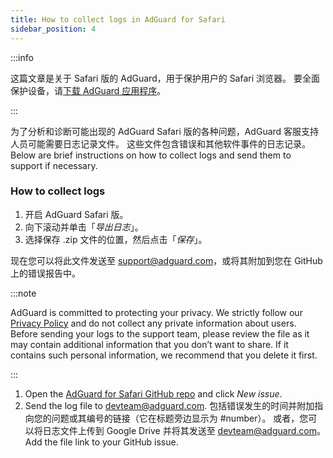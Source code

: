 ```yaml
---
title: How to collect logs in AdGuard for Safari
sidebar_position: 4
---
```


:::info

这篇文章是关于 Safari 版的 AdGuard，用于保护用户的 Safari 浏览器。 要全面保护设备，请[下载 AdGuard 应用程序](https://agrd.io/download-kb-adblock)。

:::

为了分析和诊断可能出现的 AdGuard Safari 版的各种问题，AdGuard 客服支持人员可能需要日志记录文件。 这些文件包含错误和其他软件事件的日志记录。 Below are brief instructions on how to collect logs and send them to support if necessary.

### How to collect logs

1. 开启 AdGuard Safari 版。
2. 向下滚动并单击「_导出日志_」。
3. 选择保存 .zip 文件的位置，然后点击「_保存_」。

现在您可以将此文件发送至 support@adguard.com，或将其附加到您在 GitHub 上的错误报告中。

:::note

AdGuard is committed to protecting your privacy. We strictly follow our [Privacy Policy](https://adguard.com/privacy/safari.html) and do not collect any private information about users. Before sending your logs to the support team, please review the file as it may contain additional information that you don’t want to share. If it contains such personal information, we recommend that you delete it first.

:::

1. Open the [AdGuard for Safari GitHub repo](https://github.com/AdguardTeam/AdGuardForSafari/issues) and click _New issue_.
2. Send the log file to devteam@adguard.com. 包括错误发生的时间并附加指向您的问题或其编号的链接（它在标题旁边显示为 #number）。
   或者，您可以将日志文件上传到 Google Drive 并将其发送至 devteam@adguard.com。 Add the file link to your GitHub issue.
